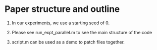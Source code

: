 # Paper structure and outline
1. In our experiments, we use a starting seed of 0.

1. Please see run_expt_parallel.m to see the main structure of the code

2. script.m can be used as a demo to patch files together.